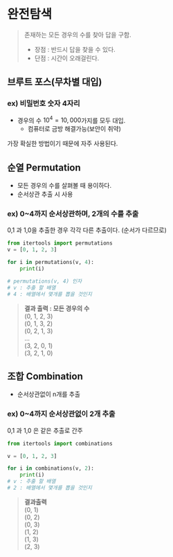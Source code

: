 # 완전탐색
> 존재하는 모든 경우의 수를 찾아 답을 구함.
> - 장점 : 반드시 답을 찾을 수 있다.
> - 단점 : 시간이 오래걸린다. 

## 브루트 포스(무차별 대입)
### ex) 비밀번호 숫자 4자리
- 경우의 수 $10^4 = 10,000$가지를 모두 대입.  
    - 컴퓨터로 금방 해결가능(보안이 취약) 

가장 확실한 방법이기 때문에 자주 사용된다.  

## 순열 Permutation
- 모든 경우의 수를 살펴볼 때 용이하다.
- 순서상관 추출 시 사용  

### ex) 0~4까지 순서상관하며, 2개의 수를 추출
0,1 과 1,0을 추출한 경우 각각 다른 추출이다. (순서가 다르므로)

```python
from itertools import permutations
v = [0, 1, 2, 3]

for i in permutations(v, 4):
    print(i)

# permutations(v, 4) 인자
# v : 추출 할 배열
# 4 : 배열에서 몇개를 뽑을 것인지
```
>**결과 출력 : 모든 경우의 수**  
>(0, 1, 2, 3)  
(0, 1, 3, 2)  
(0, 2, 1, 3)  
...  
(3, 2, 0, 1)  
(3, 2, 1, 0)

## 조합 Combination
- 순서상관없이 n개를 추출  
### ex) 0~4까지 순서상관없이 2개 추출  
0,1 과 1,0 은 같은 추출로 간주
```python
from itertools import combinations

v = [0, 1, 2, 3]

for i in combinations(v, 2):
    print(i)
# v : 추출 할 배열
# 2 : 배열에서 몇개를 뽑을 것인지
```
>**결과출력**  
(0, 1)  
(0, 2)  
(0, 3)  
(1, 2)  
(1, 3)  
(2, 3)  


